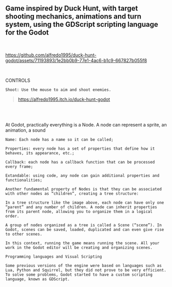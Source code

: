 <h2> Game inspired by Duck Hunt, with target shooting mechanics, animations and turn system, using the GDScript scripting language for the Godot </h2>

<br>

https://github.com/alfredo1995/duck-hunt-godot/assets/71193893/1e2bb0b9-77e1-4ac6-b1c9-667827b055f8

<br> 

CONTROLS

    Shoot: Use the mouse to aim and shoot enemies.

> https://alfredo1995.itch.io/duck-hunt-godot

<br>
<br>

At Godot, practically everything is a Node. A node can represent a sprite, an animation, a sound

    Name: Each node has a name so it can be called;

    Properties: every node has a set of properties that define how it behaves, its appearance, etc.;

    Callback: each node has a callback function that can be processed every frame;

    Extandable: using code, any node can gain additional properties and functionalities;

    Another fundamental property of Nodes is that they can be associated with other nodes as “children”, creating a tree structure:

    In a tree structure like the image above, each node can have only one “parent” and any number of children. A node can inherit properties from its parent node, allowing you to organize them in a logical order.

    A group of nodes organized as a tree is called a Scene (“scene”). In Godot, scenes can be saved, loaded, duplicated and can even give rise to other scenes.

    In this context, running the game means running the scene. All your work in the Godot editor will be creating and organizing scenes.

    Programming languages and Visual Scripting

    Some previous versions of the engine were based on languages such as Lua, Python and Squirrel, but they did not prove to be very efficient. To solve some problems, Godot started to have a custom scripting language, known as GDScript.

